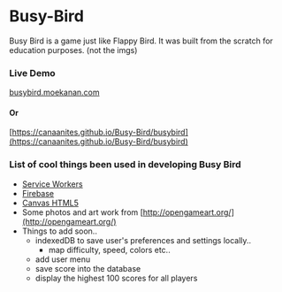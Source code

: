 # Busy-Bird
Busy Bird is a game just like Flappy Bird. It was built from the scratch for education purposes. (not the imgs)

### Live Demo
[busybird.moekanan.com](busybird.moekanan.com)
#### Or
[https://canaanites.github.io/Busy-Bird/busybird](https://canaanites.github.io/Busy-Bird/busybird)


### List of cool things been used in developing Busy Bird
* [Service Workers](https://developers.google.com/web/fundamentals/getting-started/primers/service-workers) 
* [Firebase](https://firebase.com)
* [Canvas HTML5](https://developer.mozilla.org/en-US/docs/Web/API/Canvas_API)
* Some photos and art work from [http://opengameart.org/](http://opengameart.org/)
* Things to add soon..
  - indexedDB to save user's preferences and settings locally..
    - map difficulty, speed, colors etc..
  - add user menu
  - save score into the database
  - display the highest 100 scores for all players

